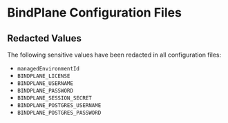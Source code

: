 # BindPlane Configuration Files

## Redacted Values

The following sensitive values have been redacted in all configuration files:

- `managedEnvironmentId`
- `BINDPLANE_LICENSE`
- `BINDPLANE_USERNAME`
- `BINDPLANE_PASSWORD`
- `BINDPLANE_SESSION_SECRET`
- `BINDPLANE_POSTGRES_USERNAME`
- `BINDPLANE_POSTGRES_PASSWORD`
